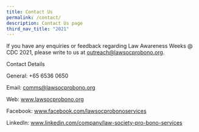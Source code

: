```yaml
---
title: Contact Us
permalink: /contact/
description: Contact Us page
third_nav_title: "2021"
---
```





If you have any enquiries or feedback regarding Law Awareness Weeks @ CDC 2021, please write to us at outreach@lawsocprobono.org.

Contact Details

General: +65 6536 0650

Email: comms@lawsocprobono.org

Web: www.lawsocprobono.org

Facebook: www.facebook.com/lawsocprobonoservices

LinkedIn: www.linkedin.com/company/law-society-pro-bono-services